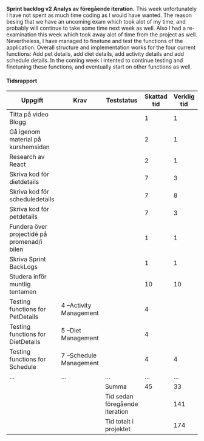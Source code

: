 **Sprint backlog v2**
**Analys av föregående iteration.**
This week unfortunately I have not spent as much time coding as I would have wanted. The reason besing that we have an uncoming exam which took alot of my time, and probably will continue to take some time next week as well. Also I had a re-examination this week which took away alot of time from the project as well. Nevertheless, I have managed to finetune and test the functions of the application. Overall structure and implementation works for the four current functions: Add pet details, add diet details, add activity details and add schedule details. In the coming week i intented to continue testing and finetuning these functions, and eventually start on other functions as well. 

#### Tidsrapport

| Uppgift                                            | Krav                  | Teststatus                        | Skattad tid | Verklig tid |
|----------------------------------------------------|-----------------------|-----------------------------------|-------------|-------------|
| Titta på video Blogg                               |                       |                                   | 1           |         1   |
| Gå igenom material på kurshemsidan                 |                       |                                   | 2           |         1   |
| Research av React                                  |                       |                                   | 2           |         1   |
| Skriva kod för dietdetails                         |                       |                                   | 7           |         3   |
| Skriva kod för scheduledetails                     |                       |                                   | 7           |         8   |
| Skriva kod för petdetails                          |                       |                                   | 7           |         3   |
| Fundera över projectidé på promenad/i bilen        |                       |                                   | 1           |         1   |
| Skriva Sprint BackLogs                             |                       |                                   | 1           |         1   |
| Studera inför muntlig tentamen                     |                       |                                   | 10          |         10  |
| Testing functions for PetDetails                   | 4 –Activity Management|                                   | 4           |             |
| Testing functions for DietDetails                  | 5 –Diet Management    |                                   | 4           |             |
| Testing functions for Schedule                     | 7 –Schedule Management|                                   | 4           |         4   |
| …                                                  | …                     | …                                 | …           | …           |
|                                                    |                       | Summa                             | 45          |         33  |
|                                                    |                       | Tid sedan föregående iteration    |             |         141 |
|                                                    |                       | Tid totalt i projektet            |             |         174 |